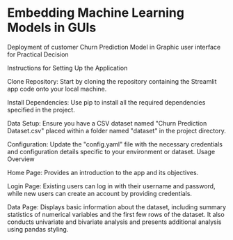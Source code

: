 # Embedding Machine Learning Models in GUIs
Deployment of customer Churn Prediction Model in Graphic user interface for Practical Decision

Instructions for Setting Up the Application

Clone Repository: Start by cloning the repository containing the Streamlit app code onto your local machine.

Install Dependencies: Use pip to install all the required dependencies specified in the project.

Data Setup: Ensure you have a CSV dataset named "Churn Prediction Dataset.csv" placed within a folder named "dataset" in the project directory.

Configuration: Update the "config.yaml" file with the necessary credentials and configuration details specific to your environment or dataset.
Usage Overview

Home Page: Provides an introduction to the app and its objectives.

Login Page: Existing users can log in with their username and password, while new users can create an account by providing credentials.

Data Page: Displays basic information about the dataset, including summary statistics of numerical variables and the first few rows of the dataset. It also conducts univariate and bivariate analysis and presents additional analysis using pandas styling.

